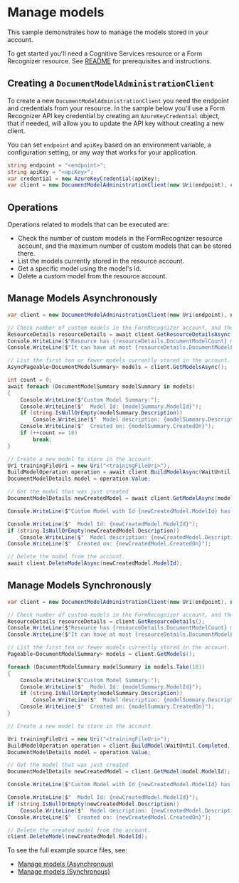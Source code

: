 # Manage models

This sample demonstrates how to manage the models stored in your account.

To get started you'll need a Cognitive Services resource or a Form Recognizer resource.  See [README][README] for prerequisites and instructions.

## Creating a `DocumentModelAdministrationClient`

To create a new `DocumentModelAdministrationClient` you need the endpoint and credentials from your resource. In the sample below you'll use a Form Recognizer API key credential by creating an `AzureKeyCredential` object, that if needed, will allow you to update the API key without creating a new client.

You can set `endpoint` and `apiKey` based on an environment variable, a configuration setting, or any way that works for your application.

```C# Snippet:CreateDocumentModelAdministrationClient
string endpoint = "<endpoint>";
string apiKey = "<apiKey>";
var credential = new AzureKeyCredential(apiKey);
var client = new DocumentModelAdministrationClient(new Uri(endpoint), credential);
```

## Operations

Operations related to models that can be executed are:
- Check the number of custom models in the FormRecognizer resource account, and the maximum number of custom models that can be stored there.
- List the models currently stored in the resource account.
- Get a specific model using the model's Id.
- Delete a custom model from the resource account.

## Manage Models Asynchronously

```C# Snippet:FormRecognizerSampleManageModelsAsync
var client = new DocumentModelAdministrationClient(new Uri(endpoint), new AzureKeyCredential(apiKey));

// Check number of custom models in the FormRecognizer account, and the maximum number of models that can be stored.
ResourceDetails resourceDetails = await client.GetResourceDetailsAsync();
Console.WriteLine($"Resource has {resourceDetails.DocumentModelCount} models.");
Console.WriteLine($"It can have at most {resourceDetails.DocumentModelLimit} models.");

// List the first ten or fewer models currently stored in the account.
AsyncPageable<DocumentModelSummary> models = client.GetModelsAsync();

int count = 0;
await foreach (DocumentModelSummary modelSummary in models)
{
    Console.WriteLine($"Custom Model Summary:");
    Console.WriteLine($"  Model Id: {modelSummary.ModelId}");
    if (string.IsNullOrEmpty(modelSummary.Description))
        Console.WriteLine($"  Model description: {modelSummary.Description}");
    Console.WriteLine($"  Created on: {modelSummary.CreatedOn}");
    if (++count == 10)
        break;
}

// Create a new model to store in the account
Uri trainingFileUri = new Uri("<trainingFileUri>");
BuildModelOperation operation = await client.BuildModelAsync(WaitUntil.Completed, trainingFileUri, DocumentBuildMode.Template);
DocumentModelDetails model = operation.Value;

// Get the model that was just created
DocumentModelDetails newCreatedModel = await client.GetModelAsync(model.ModelId);

Console.WriteLine($"Custom Model with Id {newCreatedModel.ModelId} has the following information:");

Console.WriteLine($"  Model Id: {newCreatedModel.ModelId}");
if (string.IsNullOrEmpty(newCreatedModel.Description))
    Console.WriteLine($"  Model description: {newCreatedModel.Description}");
Console.WriteLine($"  Created on: {newCreatedModel.CreatedOn}");

// Delete the model from the account.
await client.DeleteModelAsync(newCreatedModel.ModelId);
```

## Manage Models Synchronously

```C# Snippet:FormRecognizerSampleManageModels
var client = new DocumentModelAdministrationClient(new Uri(endpoint), new AzureKeyCredential(apiKey));

// Check number of custom models in the FormRecognizer account, and the maximum number of models that can be stored.
ResourceDetails resourceDetails = client.GetResourceDetails();
Console.WriteLine($"Resource has {resourceDetails.DocumentModelCount} models.");
Console.WriteLine($"It can have at most {resourceDetails.DocumentModelLimit} models.");

// List the first ten or fewer models currently stored in the account.
Pageable<DocumentModelSummary> models = client.GetModels();

foreach (DocumentModelSummary modelSummary in models.Take(10))
{
    Console.WriteLine($"Custom Model Summary:");
    Console.WriteLine($"  Model Id: {modelSummary.ModelId}");
    if (string.IsNullOrEmpty(modelSummary.Description))
        Console.WriteLine($"  Model description: {modelSummary.Description}");
    Console.WriteLine($"  Created on: {modelSummary.CreatedOn}");
}

// Create a new model to store in the account

Uri trainingFileUri = new Uri("<trainingFileUri>");
BuildModelOperation operation = client.BuildModel(WaitUntil.Completed, trainingFileUri, DocumentBuildMode.Template);
DocumentModelDetails model = operation.Value;

// Get the model that was just created
DocumentModelDetails newCreatedModel = client.GetModel(model.ModelId);

Console.WriteLine($"Custom Model with Id {newCreatedModel.ModelId} has the following information:");

Console.WriteLine($"  Model Id: {newCreatedModel.ModelId}");
if (string.IsNullOrEmpty(newCreatedModel.Description))
    Console.WriteLine($"  Model description: {newCreatedModel.Description}");
Console.WriteLine($"  Created on: {newCreatedModel.CreatedOn}");

// Delete the created model from the account.
client.DeleteModel(newCreatedModel.ModelId);
```

To see the full example source files, see:
* [Manage models (Asynchronous)](https://github.com/Azure/azure-sdk-for-net/blob/main/sdk/formrecognizer/Azure.AI.FormRecognizer/tests/samples/Sample_ManageModelsAsync.cs)
* [Manage models (Synchronous)](https://github.com/Azure/azure-sdk-for-net/blob/main/sdk/formrecognizer/Azure.AI.FormRecognizer/tests/samples/Sample_ManageModels.cs)

[README]: https://github.com/Azure/azure-sdk-for-net/tree/main/sdk/formrecognizer/Azure.AI.FormRecognizer#getting-started
